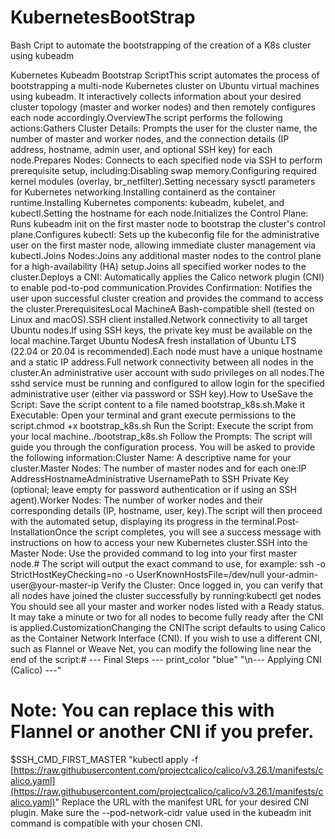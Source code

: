 # KubernetesBootStrap
Bash Cript to automate the bootstrapping of the creation of a K8s cluster using kubeadm

Kubernetes Kubeadm Bootstrap ScriptThis script automates the process of bootstrapping a multi-node Kubernetes cluster on Ubuntu virtual machines using kubeadm. It interactively collects information about your desired cluster topology (master and worker nodes) and then remotely configures each node accordingly.OverviewThe script performs the following actions:Gathers Cluster Details: Prompts the user for the cluster name, the number of master and worker nodes, and the connection details (IP address, hostname, admin user, and optional SSH key) for each node.Prepares Nodes: Connects to each specified node via SSH to perform prerequisite setup, including:Disabling swap memory.Configuring required kernel modules (overlay, br_netfilter).Setting necessary sysctl parameters for Kubernetes networking.Installing containerd as the container runtime.Installing Kubernetes components: kubeadm, kubelet, and kubectl.Setting the hostname for each node.Initializes the Control Plane: Runs kubeadm init on the first master node to bootstrap the cluster's control plane.Configures kubectl: Sets up the kubeconfig file for the administrative user on the first master node, allowing immediate cluster management via kubectl.Joins Nodes:Joins any additional master nodes to the control plane for a high-availability (HA) setup.Joins all specified worker nodes to the cluster.Deploys a CNI: Automatically applies the Calico network plugin (CNI) to enable pod-to-pod communication.Provides Confirmation: Notifies the user upon successful cluster creation and provides the command to access the cluster.PrerequisitesLocal MachineA Bash-compatible shell (tested on Linux and macOS).SSH client installed.Network connectivity to all target Ubuntu nodes.If using SSH keys, the private key must be available on the local machine.Target Ubuntu NodesA fresh installation of Ubuntu LTS (22.04 or 20.04 is recommended).Each node must have a unique hostname and a static IP address.Full network connectivity between all nodes in the cluster.An administrative user account with sudo privileges on all nodes.The sshd service must be running and configured to allow login for the specified administrative user (either via password or SSH key).How to UseSave the Script: Save the script content to a file named bootstrap_k8s.sh.Make it Executable: Open your terminal and grant execute permissions to the script.chmod +x bootstrap_k8s.sh
Run the Script: Execute the script from your local machine../bootstrap_k8s.sh
Follow the Prompts: The script will guide you through the configuration process. You will be asked to provide the following information:Cluster Name: A descriptive name for your cluster.Master Nodes: The number of master nodes and for each one:IP AddressHostnameAdministrative UsernamePath to SSH Private Key (optional; leave empty for password authentication or if using an SSH agent).Worker Nodes: The number of worker nodes and their corresponding details (IP, hostname, user, key).The script will then proceed with the automated setup, displaying its progress in the terminal.Post-InstallationOnce the script completes, you will see a success message with instructions on how to access your new Kubernetes cluster.SSH into the Master Node: Use the provided command to log into your first master node.# The script will output the exact command to use, for example:
ssh -o StrictHostKeyChecking=no -o UserKnownHostsFile=/dev/null your-admin-user@your-master-ip
Verify the Cluster: Once logged in, you can verify that all nodes have joined the cluster successfully by running:kubectl get nodes
You should see all your master and worker nodes listed with a Ready status. It may take a minute or two for all nodes to become fully ready after the CNI is applied.CustomizationChanging the CNIThe script defaults to using Calico as the Container Network Interface (CNI). If you wish to use a different CNI, such as Flannel or Weave Net, you can modify the following line near the end of the script:# --- Final Steps ---
print_color "blue" "\n--- Applying CNI (Calico) ---"
# Note: You can replace this with Flannel or another CNI if you prefer.
$SSH_CMD_FIRST_MASTER "kubectl apply -f [https://raw.githubusercontent.com/projectcalico/calico/v3.26.1/manifests/calico.yaml](https://raw.githubusercontent.com/projectcalico/calico/v3.26.1/manifests/calico.yaml)"
Replace the URL with the manifest URL for your desired CNI plugin. Make sure the --pod-network-cidr value used in the kubeadm init command is compatible with your chosen CNI.
